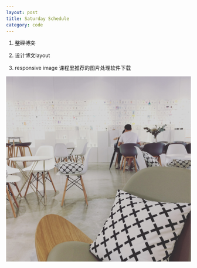```yaml
---
layout: post
title: Saturday Schedule
category: code
---
```


1. ~~整理博文~~

2. 设计博文layout

3. responsive image 课程里推荐的图片处理软件下载

![Coffee in Saturday afternoon](https://raw.githubusercontent.com/yinkouya/yinkouya.github.io/master/img/saturday.JPG)



